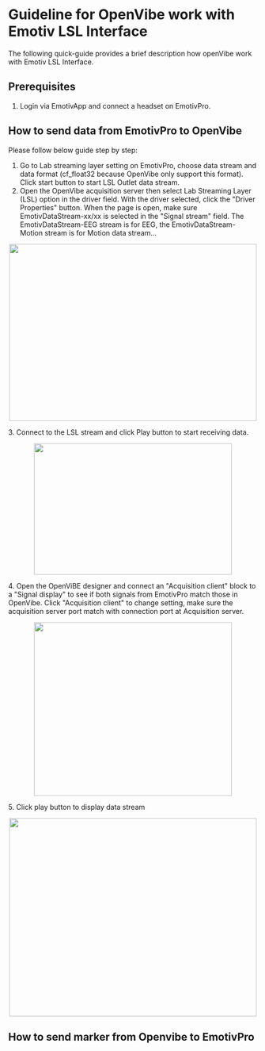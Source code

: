 # Guideline for OpenVibe work with Emotiv LSL Interface

The  following quick-guide provides a brief description how openVibe work with Emotiv LSL Interface.

## Prerequisites
1. Login via EmotivApp and connect a headset on EmotivPro.

## How to send data from EmotivPro to OpenVibe
Please follow below guide step by step:

1. Go to Lab streaming layer setting on EmotivPro, choose data stream and data format (cf_float32 because OpenVibe only support this format).
Click start button to start LSL Outlet data stream.
2. Open the OpenVibe acquisition server then select Lab Streaming Layer (LSL) option in the driver field.
With the driver selected, click the "Driver Properties" button. When the page is open, make sure EmotivDataStream-xx/xx is selected in the "Signal stream" field.
The EmotivDataStream-EEG stream is for EEG, the EmotivDataStream-Motion stream is for Motion data stream...
<p align="center">
  <img width="500" height="357" src="https://github.com/Emotiv/labstreaminglayer/tree/emotiv-lsl/docs/images/openvibe-connect-emotivOutlet_500x357.jpg">
</p>
3. Connect to the LSL stream and click Play button to start receiving data.
<p align="center">
  <img width="400" height="265" src="https://github.com/Emotiv/labstreaminglayer/tree/emotiv-lsl/docs/images/openvibe-startreceivingdata-emotivOutlet_400x265.jpg">
</p>
4. Open the OpenViBE designer and connect an "Acquisition client" block to a "Signal display" to see if both signals from EmotivPro match those in OpenVibe.
Click "Acquisition client" to change setting, make sure the acquisition server port match with connection port at Acquisition server.
<p align="center">
  <img width="400" height="350" src="https://github.com/Emotiv/labstreaminglayer/tree/emotiv-lsl/docs/images/openvibe-designer-emotivOutlet_400x350.jpg">
</p>
5. Click play button to display data stream
<p align="center">
  <img width="500" height="400" src="https://github.com/Emotiv/labstreaminglayer/tree/emotiv-lsl/docs/images/openvibe-displayData-emotivOutlet_500x400.jpg">
</p>


## How to send marker from Openvibe to EmotivPro







